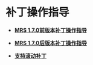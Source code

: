 # 补丁操作指导<a name="ZH-CN_TOPIC_0108967600"></a>

-   **[MRS 1.7.0前版本补丁操作指导](MRS-1-7-0前版本补丁操作指导.md)**  

-   **[MRS 1.7.0后版本补丁操作指导](MRS-1-7-0后版本补丁操作指导.md)**  

-   **[支持滚动补丁](支持滚动补丁.md)**  


